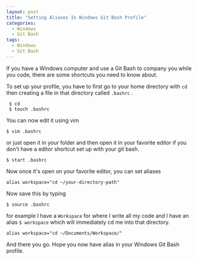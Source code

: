 ```yaml
---
layout: post
title: "Setting Aliases In Windows Git Bash Profile"
categories:
  - Windows
  - Git Bash
tags:
  - Windows
  - Git Bash
---
```


If you have a Windows computer and use a Git Bash to company you while you code,
there are some shortcuts you need to know about.

To set up your profile, you have to first go to your home directory with `cd`
then creating a file in that directory called `.bashrc`
.
```
 $ cd
 $ touch .bashrc
```
You can now edit it using vim

```
$ vim .bashrc
```

or just open it in your folder and then open it in your favorite editor if you
don't have a editor shortcut set up with your git bash.

```
$ start .bashrc
```

Now once it's open on your favorite editor, you can set aliases

```
alias workspace="cd ~/your-directory-path"
```

Now save this by typing

```
$ source .bashrc
```

for example I have a `Workspace` for where I write all my code and I have an alias
`$ workspace` which will immediately cd me into that directory.

```
alias workspace="cd ~/Documents/Workspace/"
```

And there you go. Hope you now have alias in your Windows Git Bash profile.
